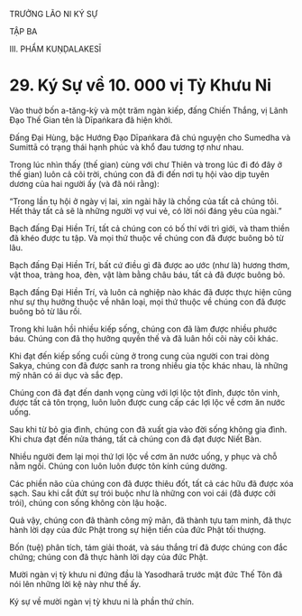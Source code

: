 TRƯỞNG LÃO NI KÝ SỰ

TẬP BA

III. PHẨM KUṆḌALAKESĪ

# 29. Ký Sự về 10. 000 vị Tỳ Khưu Ni

Vào thuở bốn a-tăng-kỳ và một trăm ngàn kiếp, đấng Chiến Thắng, vị Lãnh Đạo Thế Gian tên là Dīpaṅkara đã hiện khởi.

Đấng Đại Hùng, bậc Hướng Đạo Dīpaṅkara đã chú nguyện cho Sumedha và Sumittā có trạng thái hạnh phúc và khổ đau tương tợ như nhau.

Trong lúc nhìn thấy (thế gian) cùng với chư Thiên và trong lúc đi đó đây ở thế gian) luôn cả cõi trời, chúng con đã đi đến nơi tụ hội vào dịp tuyên dương của hai người ấy (và đã nói rằng):

“Trong lần tụ hội ở ngày vị lai, xin ngài hãy là chồng của tất cả chúng tôi. Hết thảy tất cả sẽ là những người vợ vui vẻ, có lời nói đáng yêu của ngài.”

Bạch đấng Đại Hiền Trí, tất cả chúng con có bố thí với trì giới, và tham thiền đã khéo được tu tập. Và mọi thứ thuộc về chúng con đã được buông bỏ từ lâu.

Bạch đấng Đại Hiền Trí, bất cứ điều gì đã được ao ước (như là) hương thơm, vật thoa, tràng hoa, đèn, vật làm bằng châu báu, tất cả đã được buông bỏ.

Bạch đấng Đại Hiền Trí, và luôn cả nghiệp nào khác đã được thực hiện cũng như sự thụ hưởng thuộc về nhân loại, mọi thứ thuộc về chúng con đã được buông bỏ từ lâu rồi.

Trong khi luân hồi nhiều kiếp sống, chúng con đã làm được nhiều phước báu. Chúng con đã thọ hưởng quyền thế và đã luân hồi cõi này cõi khác.

Khi đạt đến kiếp sống cuối cùng ở trong cung của người con trai dòng Sakya, chúng con đã được sanh ra trong nhiều gia tộc khác nhau, là những mỹ nhân có ái dục và sắc đẹp.

Chúng con đã đạt đến danh vọng cùng với lợi lộc tột đỉnh, được tôn vinh, được tất cả tôn trọng, luôn luôn được cung cấp các lợi lộc về cơm ăn nước uống.

Sau khi từ bỏ gia đình, chúng con đã xuất gia vào đời sống không gia đình. Khi chưa đạt đến nửa tháng, tất cả chúng con đã đạt được Niết Bàn.

Nhiều người đem lại mọi thứ lợi lộc về cơm ăn nước uống, y phục và chỗ nằm ngồi. Chúng con luôn luôn được tôn kính cúng dường.

Các phiền não của chúng con đã được thiêu đốt, tất cả các hữu đã được xóa sạch. Sau khi cắt đứt sự trói buộc như là những con voi cái (đã được cởi trói), chúng con sống không còn lậu hoặc.

Quả vậy, chúng con đã thành công mỹ mãn, đã thành tựu tam minh, đã thực hành lời dạy của đức Phật trong sự hiện tiền của đức Phật tối thượng.

Bốn (tuệ) phân tích, tám giải thoát, và sáu thắng trí đã được chúng con đắc chứng; chúng con đã thực hành lời dạy của đức Phật.

Mười ngàn vị tỳ khưu ni đứng đầu là Yasodharā trước mặt đức Thế Tôn đã nói lên những lời kệ này như thế ấy.

Ký sự về mười ngàn vị tỳ khưu ni là phần thứ chín.
